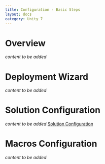 ```yaml
---
title: Configuration - Basic Steps
layout: docs
category: Unity 7
---
```

# Overview

*content to be added*

# Deployment Wizard

*content to be added*

# Solution Configuration

*content to be added*
[Solution Configuration](basic-steps/solution-configuration.md)

# Macros Configuration

*content to be added*





